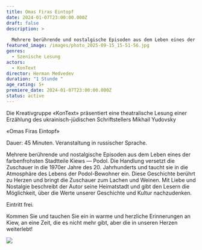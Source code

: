 ```yaml
---
title: Omas Firas Eintopf
date: 2024-01-07T23:00:00.000Z
draft: false
description: >
  
  Mehrere berührende und nostalgische Episoden aus dem Leben eines der farbenfrohsten Stadtteile Kiews — Podol. Die Handlung versetzt die Zuschauer in die 1970er Jahre des 20. Jahrhunderts und taucht sie in die Atmosphäre des Lebens der Podol-Bewohner ein. Diese Geschichte berührt zu Herzen und bringt die Zuschauer zum Lachen und Weinen. Mit Liebe und Nostalgie beschreibt der Autor seine Heimatstadt und gibt den Lesern die Möglichkeit, über die Werte unserer Geschichte und Kultur nachzudenken.
featured_image: /images/photo_2025-09-15_15-51-56.jpg
genres:
  - Szenische Lesung
actors:
  - KonText
director: Herman Medvedev
duration: "1 Stunde "
age_rating: 5+
premiere_date: 2024-01-07T23:00:00.000Z
status: active
---
```

Die Kreativgruppe «KonText» präsentiert eine theatralische Lesung einer Erzählung des ukrainisch-jüdischen Schriftstellers Mikhail Yudovsky

«Omas Firas Eintopf»

Dauer: 45 Minuten. Veranstaltung in russischer Sprache.

Mehrere berührende und nostalgische Episoden aus dem Leben eines der farbenfrohsten Stadtteile Kiews — Podol. Die Handlung versetzt die Zuschauer in die 1970er Jahre des 20. Jahrhunderts und taucht sie in die Atmosphäre des Lebens der Podol-Bewohner ein. Diese Geschichte berührt zu Herzen und bringt die Zuschauer zum Lachen und Weinen. Mit Liebe und Nostalgie beschreibt der Autor seine Heimatstadt und gibt den Lesern die Möglichkeit, über die Werte unserer Geschichte und Kultur nachzudenken.

Eintritt frei.

Kommen Sie und tauchen Sie ein in warme und herzliche Erinnerungen an Kiew, an eine Zeit, die es nicht mehr gibt, aber die in unseren Herzen weiterlebt!

![](/images/жаркое-бабы-фиры1.jpg)
